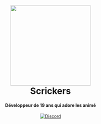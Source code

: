 <h1 align="center">
    <a href="https://discord.gg/HgvSeNR"><img src="https://cdn.discordapp.com/avatars/328892873699360772/d9488eb44610c80f46fb9270661b15d7.jpg" width="256px"></a>
  <br>
    Scrickers
  <br>
 </h1>
<h4 align="center">Développeur de 19 ans qui adore les animé</h4>
  <p align="center">
      <a href="https://discord.gg/En6aXbA" target="_blank"><img src="https://discordapp.com/api/guilds/547442742444163073/embed.png" alt="Discord"></a>
  </p>
  
